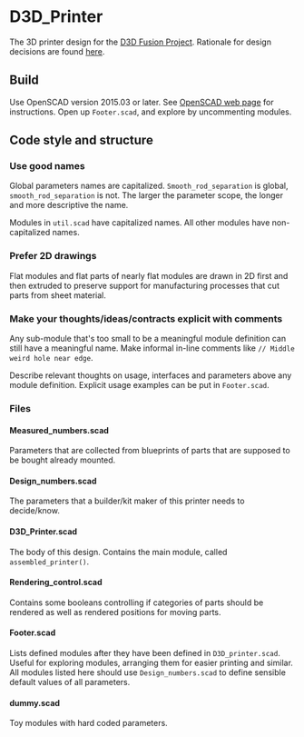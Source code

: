 # D3D_Printer
The 3D printer design for the [D3D Fusion Project](http://opensourceecology.org/wiki/D3D_Fusion). Rationale for design decisions are found [here](http://opensourceecology.org/wiki/D3D_Fusion_printer_design).

## Build
Use OpenSCAD version 2015.03 or later. See [OpenSCAD web page](www.openscad.org/downloads.html) for instructions. Open up `Footer.scad`, and explore by uncommenting modules.

## Code style and structure
### Use good names
Global parameters names are capitalized. `Smooth_rod_separation` is global, `smooth_rod_separation` is not. The larger the parameter scope, the longer and more descriptive the name.

Modules in `util.scad` have capitalized names. All other modules have non-capitalized names.

### Prefer 2D drawings
Flat modules and flat parts of nearly flat modules are drawn in 2D first and then extruded to preserve support for manufacturing processes that cut parts from sheet material.

### Make your thoughts/ideas/contracts explicit with comments
Any sub-module that's too small to be a meaningful module definition can still have a meaningful name. Make informal in-line comments like `// Middle weird hole near edge`.

Describe relevant thoughts on usage, interfaces and parameters above any module definition. Explicit usage examples can be put in `Footer.scad`.

### Files
#### Measured_numbers.scad
Parameters that are collected from blueprints of parts that are supposed to be bought already mounted.

#### Design_numbers.scad
The parameters that a builder/kit maker of this printer needs to decide/know.

#### D3D_Printer.scad
The body of this design. Contains the main module, called `assembled_printer()`.

#### Rendering_control.scad
Contains some booleans controlling if categories of parts should be rendered as well as rendered positions for moving parts.

#### Footer.scad
Lists defined modules after they have been defined in `D3D_printer.scad`. Useful for exploring modules, arranging them for easier printing and similar. All modules listed here should use `Design_numbers.scad` to define sensible default values of all parameters.

#### dummy.scad
Toy modules with hard coded parameters.
